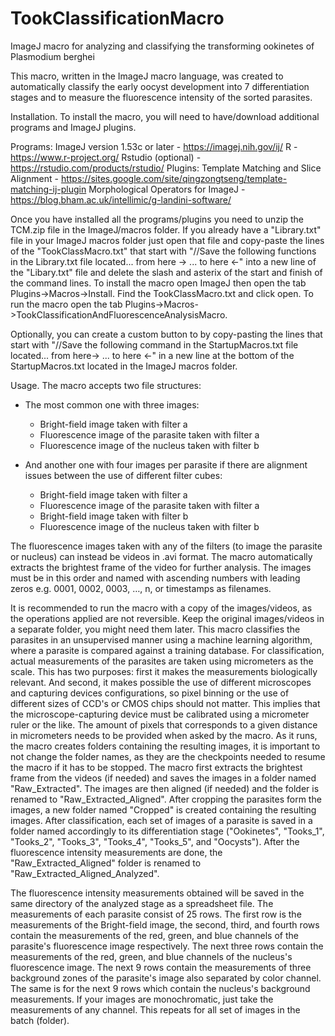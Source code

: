 # TookClassificationMacro
ImageJ macro for analyzing and classifying the transforming ookinetes of Plasmodium berghei

This macro, written in the ImageJ macro language, was created to automatically classify the early oocyst development into 7 differentiation stages and to measure the fluorescence intensity of the sorted parasites.

Installation.
To install the macro, you will need to have/download additional programs and ImageJ plugins.

Programs:
ImageJ version 1.53c or later - https://imagej.nih.gov/ij/
R - https://www.r-project.org/
Rstudio (optional) - https://rstudio.com/products/rstudio/
Plugins:
Template Matching and Slice Alignment - https://sites.google.com/site/qingzongtseng/template-matching-ij-plugin
Morphological Operators for ImageJ - https://blog.bham.ac.uk/intellimic/g-landini-software/

Once you have installed all the programs/plugins you need to unzip the TCM.zip file in the ImageJ/macros folder.
If you already have a "Library.txt" file in your ImageJ macros folder just open that file and copy-paste the lines of the "TookClassMacro.txt" that start with "//Save the following functions in the Library.txt file located... from here -> ... to here <-" into a new line of the "Libary.txt" file and delete the slash and asterix of the start and finish of the command lines.
To install the macro open ImageJ then open the tab Plugins->Macros->Install. Find the TookClassMacro.txt and click open.
To run the macro open the tab Plugins->Macros->TookClassificationAndFluorescenceAnalysisMacro.

Optionally, you can create a custom button to by copy-pasting the lines that start with "//Save the following command in the StartupMacros.txt file located... from here-> ... to here <-" in a new line at the bottom of the StartupMacros.txt located in the ImageJ macros folder.


Usage.
The macro accepts two file structures:

- The most common one with three images: 
     - Bright-field image taken with filter a
     - Fluorescence image of the parasite taken with filter a
	 - Fluorescence image of the nucleus taken with filter b

- And another one with four images per parasite if there are alignment issues between the use of different filter cubes:
     - Bright-field image taken with filter a
	 - Fluorescence image of the parasite taken with filter a
	 - Bright-field image taken with filter b
	 - Fluorescence image of the nucleus taken with filter b

The fluorescence images taken with any of the filters (to image the parasite or nucleus) can instead be videos in .avi format. The macro automatically extracts the brightest frame of the video for further analysis.
The images must be in this order and named with ascending numbers with leading zeros e.g. 0001, 0002, 0003, …, n, or timestamps as filenames.

It is recommended to run the macro with a copy of the images/videos, as the operations applied are not reversible. Keep the original images/videos in a separate folder, you might need them later.
This macro classifies the parasites in an unsupervised manner using a machine learning algorithm, where a parasite is compared against a training database. For classification, actual measurements of the parasites are taken using micrometers as the scale. This has two purposes: first it makes the measurements biologically relevant. And second, it makes possible the use of different microscopes and capturing devices configurations, so pixel binning or the use of different sizes of CCD's or CMOS chips should not matter. This implies that the microscope-capturing device must be calibrated using a micrometer ruler or the like. The amount of pixels that corresponds to a given distance in micrometers needs to be provided when asked by the macro.
As it runs, the macro creates folders containing the resulting images, it is important to not change the folder names, as they are the checkpoints needed to resume the macro if it has to be stopped.
The macro first extracts the brightest frame from the videos (if needed) and saves the images in a folder named "Raw_Extracted". The images are then aligned (if needed) and the folder is renamed to "Raw_Extracted_Aligned". After cropping the parasites form the images, a new folder named "Cropped" is created containing the resulting images. After classification, each set of images of a parasite is saved in a folder named accordingly to its differentiation stage ("Ookinetes", "Tooks_1", "Tooks_2", "Tooks_3", "Tooks_4", "Tooks_5", and "Oocysts"). After the fluorescence intensity measurements are done, the "Raw_Extracted_Aligned" folder is renamed to "Raw_Extracted_Aligned_Analyzed".

The fluorescence intensity measurements obtained will be saved in the same directory of the analyzed stage as a spreadsheet file.
The measurements of each parasite consist of 25 rows. The first row is the measurements of the Bright-field image, the second, third, and fourth rows contain the measurements of the red, green, and blue channels of the parasite's fluorescence image respectively. The next three rows contain the measurements of the red, green, and blue channels of the nucleus's fluorescence image. The next 9 rows contain the measurements of three background zones of the parasite's image also separated by color channel. The same is for the next 9 rows which contain the nucleus's background measurements. If your images are monochromatic, just take the measurements of any channel. This repeats for all set of images in the batch (folder).
